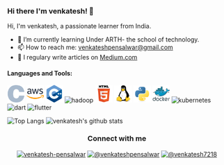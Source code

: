 ### Hi there I'm venkatesh! 👋

Hi, I'm venkatesh, a passionate learner from India.

* 🌱 I’m currently learning Under ARTH- the school of technology.
* 📫 How to reach me: venkateshpensalwar@gmail.com
* 📝 I regulary write articles on [Medium.com](https://medium.com/@venkateshpensalwar)


#### Languages and Tools:
<p align="left">
<img src="https://raw.githubusercontent.com/devicons/devicon/master/icons/c/c-original.svg" alt="c" width="40" height="40"/> 
<img src="https://raw.githubusercontent.com/devicons/devicon/master/icons/amazonwebservices/amazonwebservices-original-wordmark.svg" alt="aws" width="40" height="40"/> 
<img src="https://raw.githubusercontent.com/devicons/devicon/master/icons/cplusplus/cplusplus-original.svg" alt="cplusplus" width="40" height="40"/> 
<img src="https://www.vectorlogo.zone/logos/apache_hadoop/apache_hadoop-icon.svg" alt="hadoop" width="40" height="40"/> 
<img src="https://raw.githubusercontent.com/devicons/devicon/master/icons/html5/html5-original-wordmark.svg" alt="html5" width="40" height="40"/> 
<img src="https://raw.githubusercontent.com/devicons/devicon/master/icons/linux/linux-original.svg" alt="linux" width="40" height="40"/> 
 <img src="https://raw.githubusercontent.com/devicons/devicon/master/icons/python/python-original.svg" alt="python" width="40" height="40"/> 
<img src="https://raw.githubusercontent.com/devicons/devicon/master/icons/docker/docker-original-wordmark.svg" alt="docker" width="40" height="40"/> 
<img src="https://www.vectorlogo.zone/logos/kubernetes/kubernetes-icon.svg" alt="kubernetes" width="40" height="40"/>
<img src="https://www.vectorlogo.zone/logos/dartlang/dartlang-icon.svg" alt="dart" width="40" height="40"/>
<img src="https://www.vectorlogo.zone/logos/flutterio/flutterio-icon.svg" alt="flutter" width="40" height="40"/>
</p>

<!-- 
**venkateshpensalwar/venkateshpensalwar** is a ✨ _special_ ✨ repository because its `README.md` (this file) appears on your GitHub profile.

Here are some ideas to get you started:

- 🔭 I’m currently working on ...
- 🌱 I’m currently learning ...
- 👯 I’m looking to collaborate on ...
- 🤔 I’m looking for help with ...
- 💬 Ask me about ...
- 📫 How to reach me: ...
- 😄 Pronouns: ...
- ⚡ Fun fact: ...
-->


![Top Langs](https://github-readme-stats.vercel.app/api/top-langs/?username=venkateshpensalwar&langs_count=8&layout=compact)
![venkatesh's github stats](https://github-readme-stats.vercel.app/api?username=venkateshpensalwar&show_icons=true&theme=vue)



<h3 align="center">Connect with me</h3>
<p align="center">
<a href="https://linkedin.com/in/venkatesh-pensalwar" target="blank"><img align="center" src="https://cdn.jsdelivr.net/npm/simple-icons@3.0.1/icons/linkedin.svg" alt="venkatesh-pensalwar" height="30" width="30" /></a>
<a href="https://medium.com/@venkateshpensalwar" target="blank"><img align="center" src="https://cdn.jsdelivr.net/npm/simple-icons@3.0.1/icons/medium.svg" alt="@venkateshpensalwar" height="30" width="30" /></a>
<a href="https://medium.com/@venkateshpensalwar" target="blank"><img align="center" src="https://cdn.jsdelivr.net/npm/simple-icons@3.0.1/icons/twitter.svg" alt="@venkatesh7218" height="30" width="30" /></a>
</p>
